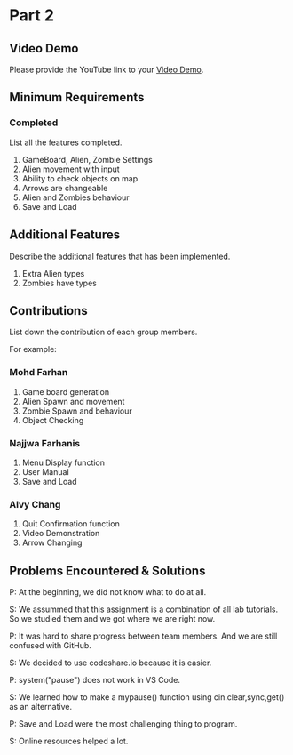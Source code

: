 # Part 2


## Video Demo

Please provide the YouTube link to your [Video Demo](https://www.youtube.com/watch?v=5kPEgZmcOxM).

## Minimum Requirements

### Completed

List all the features completed.

1. GameBoard, Alien, Zombie Settings
2. Alien movement with input
3. Ability to check objects on map
4. Arrows are changeable
5. Alien and Zombies behaviour
6. Save and Load

## Additional Features

Describe the additional features that has been implemented.

1. Extra Alien types
2. Zombies have types

## Contributions

List down the contribution of each group members.

For example:

### Mohd Farhan

1. Game board generation
2. Alien Spawn and movement
3. Zombie Spawn and behaviour
4. Object Checking

### Najjwa Farhanis

1. Menu Display function
2. User Manual
3. Save and Load

### Alvy Chang

1. Quit Confirmation function
2. Video Demonstration
3. Arrow Changing


## Problems Encountered & Solutions

P: At the beginning, we did not know what to do at all.

S: We assummed that this assignment is a combination of all lab tutorials. So we studied them and we got where we are right now.


P: It was hard to share progress between team members. And we are still confused with GitHub.

S: We decided to use codeshare.io because it is easier.


P: system("pause") does not work in VS Code.

S: We learned how to make a mypause() function using cin.clear,sync,get() as an alternative.


P: Save and Load were the most challenging thing to program.

S: Online resources helped a lot.


